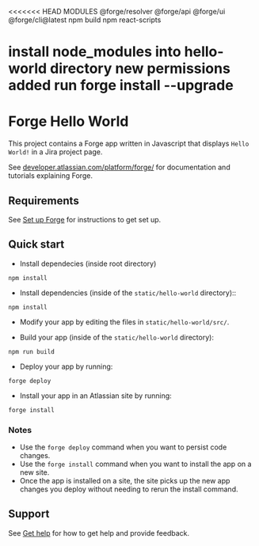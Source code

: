 <<<<<<< HEAD
MODULES
@forge/resolver
@forge/api
@forge/ui
@forge/cli@latest
npm build
npm react-scripts

install node_modules into hello-world directory 
new permissions added run forge install --upgrade
=======

# Forge Hello World

This project contains a Forge app written in Javascript that displays `Hello World!` in a Jira project page. 

See [developer.atlassian.com/platform/forge/](https://developer.atlassian.com/platform/forge) for documentation and tutorials explaining Forge.

## Requirements

See [Set up Forge](https://developer.atlassian.com/platform/forge/set-up-forge/) for instructions to get set up.

## Quick start
- Install dependecies (inside root directory)
```
npm install
```
- Install dependencies (inside of the `static/hello-world` directory)::
```
npm install
```

- Modify your app by editing the files in `static/hello-world/src/`.

- Build your app (inside of the `static/hello-world` directory):
```
npm run build
```

- Deploy your app by running:
```
forge deploy
```

- Install your app in an Atlassian site by running:
```
forge install
```

### Notes
- Use the `forge deploy` command when you want to persist code changes.
- Use the `forge install` command when you want to install the app on a new site.
- Once the app is installed on a site, the site picks up the new app changes you deploy without needing to rerun the install command.

## Support

See [Get help](https://developer.atlassian.com/platform/forge/get-help/) for how to get help and provide feedback.

